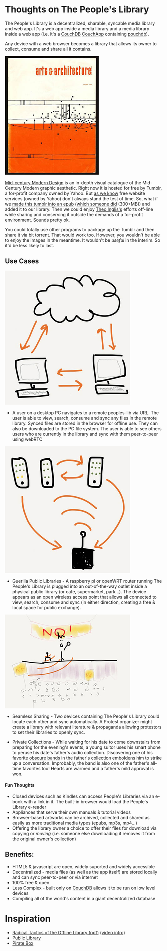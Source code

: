 # Thoughts on The People's Library

The People's Library is a decentralized, sharable, syncable media library and web app. 
It's a web app inside a media library and a media library inside a web app (i.e. it's a [CouchDB](http://couchdb.apache.org/) [CouchApp](http://couchdb.readthedocs.org/en/latest/couchapp/) containing [pouchdb](http://pouchdb.com/)).  

Any device with a web browser becomes a library that allows its owner to collect, consume and share all it contains.

![mid-century](/docs/assets/mid-century.jpg "Arts & Architecture")

[Mid-century Modern Design](http://midcenturymoderndesign.tumblr.com/) is an in-depth visual catalogue of the Mid-Century Modern graphic aesthetic. Right now it is hosted for free by Tumblr, a for-profit company owned by Yahoo.  But [as we know](http://contemporary-home-computing.org/1tb/about) free website services (owned by Yahoo) don't always stand the test of time.  So, what if we [made this tumblr into an epub](http://streambooks.thepeoplesebook.net) ([which someone did](http://beta.thepeoplesebook.net/b/streambooks/3eceb1ee7e1f8b99b9c4d13cacee895c) (300+MB)) and added it to our library. Then we could enjoy [Theo Inglis's](http://theoinglis.tumblr.com/) efforts off-line while sharing and conserving it outside the demands of a for-profit environment.  Sounds pretty ok.

You could totally use other programs to package up the Tumblr and then share it via bit torrent.  That would work too.  However, you wouldn't be able to enjoy the images in the meantime.  It wouldn't be _useful_ in the interim.  So it'd be less likely to last.


## Use Cases

![cloud-sync](/docs/assets/cloud-sync.jpg "Cloud Sync")

* A user on a desktop PC navigates to a remote peoples-lib via URL.  The user is able to view, search, consume and sync any files in the remote library.  Synced files are stored in the browser for offline use. They can also be downloaded to the PC file system.  The user is able to see others users who are currently in the library and sync with them peer-to-peer using webRTC

![public-library](/docs/assets/public-library.jpg "Guerilla Public Library")

* Guerilla Public Libraries - A raspberry pi or openWRT router running The People's Library is plugged into an out-of-the-way outlet inside a physical public library (or cafe, supermarket, park...).  The device appears as an open wireless access point that allows all connected to view, search, consume and sync (in either direction, creating a free & local space for public exchange).

![protest](/docs/assets/protest.jpg "Seamless Sharing")

* Seamless Sharing - Two devices containing The People's Library could locate each other and sync automatically.  A Protest organizer might create a library with relevant literature & propaganda allowing protestors to set their libraries to openly sync.

* Private Collections - While waiting for his date to come downstairs from preparing for the evening's events, a young suitor uses his smart phone to peruse his date's father's audio collection.  Discovering one of his favorite [obscure bands](http://open.spotify.com/artist/5awyxT5dfxGoIIG6zuvxLv) in the father's collection emboldens him to strike up a conversation.  Improbably, the band is also one of the father's all-time favorites too!  Hearts are warmed and a father's mild approval is won.

#### Fun Thoughts

* Closed devices such as Kindles can access People's Libraries via an e-book with a link in it. The built-in browser would load the People's Library e-reader
* Appliances that serve their own manuals & tutorial videos
* Browser-based artworks can be archived, collected and shared as easily as more traditional media types (epubs, mp3s, mp4...)
* Offering the library owner a choice to offer their files for download via copying or _moving_ (i.e. someone else downloading it removes it from the original 
owner's collection)

## Benefits:

* HTML5 & javascript are open, widely suported and widely accessible
* Decentralized - media files (as well as the app itself) are stored locally and can sync peer-to-peer or via internet
* 100% free & open
* Less Complex - built only on [CouchDB](http://couchdb.apache.org/) allows it to be run on low level devices
* Compiling all of the world's content in a giant decentralized database

# Inspiration

* [Radical Tactics of the Offline Library (pdf)](http://issuu.com/instituteofnetworkcultures/docs/nn07_complete) [(video intro)](http://vimeo.com/95351775)
* [Public Library](http://www.memoryoftheworld.org/public-library/)
* [Pirate Box](http://piratebox.cc/)